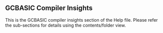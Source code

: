 <div class="section">

<div class="titlepage">

<div>

<div>

<span id="_gcbasic_compiler_insights"></span>GCBASIC Compiler Insights
----------------------------------------------------------------------

</div>

</div>

</div>

This is the GCBASIC compiler insights section of the Help file. Please
refer the sub-sections for details using the contents/folder view.

</div>
